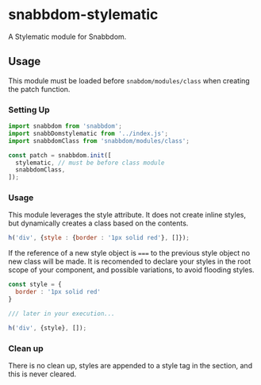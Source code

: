 # snabbdom-stylematic
A Stylematic module for Snabbdom.

## Usage

This module must be loaded before `snabdom/modules/class` when creating the patch function.

### Setting Up

```javascript
import snabbdom from 'snabbdom';
import snabbDomstylematic from '../index.js';
import snabbdomClass from 'snabbdom/modules/class';

const patch = snabbdom.init([
  stylematic, // must be before class module
  snabbdomClass,
]);
```


### Usage

This module leverages the style attribute. It does not create inline styles, but dynamically creates a class based on the contents.

```javascript
h('div', {style : {border : '1px solid red'}, []});
```

If the reference of a new style object is `===` to the previous style object no new class will be made.
It is recomended to declare your styles in the root scope of your component, and possible variations, to avoid flooding styles.

```javascript
const style = {
  border : '1px solid red'
}

/// later in your execution...

h('div', {style}, []);

```


### Clean up

There is no clean up, styles are appended to a style tag in the <head> section, and this is never cleared.
